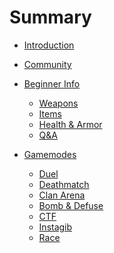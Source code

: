 # Summary

- [Introduction](./introduction.md)
- [Community](./community.md)

- [Beginner Info]()
    - [Weapons](./beginner/weapons.md)
    - [Items](./beginner/items.md)
    - [Health & Armor](./beginner/resources.md)
    - [Q&A](./beginner/faq.md)

- [Gamemodes]()
    - [Duel](./gamemodes/duel.md)
    - [Deathmatch](./gamemodes/deathmatch.md)
    - [Clan Arena](./gamemodes/ca.md)
    - [Bomb & Defuse](./gamemodes/bomb.md)
    - [CTF](./gamemodes/ctf.md)
    - [Instagib](./gamemodes/instagib.md)
    - [Race](./gamemodes/race.md)
    
    
